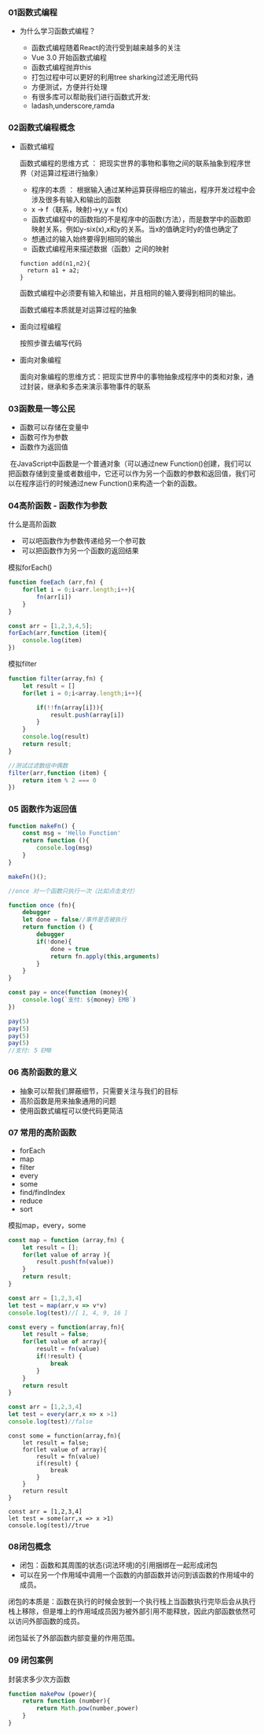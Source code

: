 ### 01函数式编程

- 为什么学习函数式编程？

  - 函数式编程随着React的流行受到越来越多的关注
  - Vue 3.0 开始函数式编程
  - 函数式编程抛弃this
  - 打包过程中可以更好的利用tree sharking过滤无用代码
  - 方便测试，方便并行处理
  - 有很多库可以帮助我们进行函数式开发:
  - ladash,underscore,ramda

   

### 02函数式编程概念

- 函数式编程

  函数式编程的思维方式 ： 把现实世界的事物和事物之间的联系抽象到程序世界（对运算过程进行抽象）

  - 程序的本质 ： 根据输入通过某种运算获得相应的输出，程序开发过程中会涉及很多有输入和输出的函数
  - x -> f（联系，映射)->y,y = f(x)
  - 函数式编程中的函数指的不是程序中的函数(方法），而是数学中的函数即映射关系，例如y-six(x),x和y的关系。当x的值确定时y的值也确定了
  - 想通过的输入始终要得到相同的输出
  - 函数式编程用来描述数据（函数）之间的映射

  ````
  function add(n1,n2){
  	return a1 + a2;
  }
  ````

  函数式编程中必须要有输入和输出，并且相同的输入要得到相同的输出。

  函数式编程本质就是对运算过程的抽象

- 面向过程编程

  按照步骤去编写代码

- 面向对象编程

  面向对象编程的思维方式：把现实世界中的事物抽象成程序中的类和对象，通过封装，继承和多态来演示事物事件的联系



### 03函数是一等公民

- 函数可以存储在变量中
- 函数可作为参数
- 函数作为返回值

​	在JavaScript中函数是一个普通对象（可以通过new Function()创建，我们可以把函数存储到变量或者数组中，它还可以作为另一个函数的参数和返回值，我们可以在程序运行的时候通过new Function()来构造一个新的函数。



### 04高阶函数 - 函数作为参数

什么是高阶函数

- ​	可以吧函数作为参数传递给另一个参可数
- ​    可以把函数作为另一个函数的返回结果



模拟forEach()

```js
function foeEach (arr,fn) {
    for(let i = 0;i<arr.length;i++){
        fn(arr[i])
    }
}

const arr = [1,2,3,4,5];
forEach(arr,function (item){
    console.log(item)
})
```



模拟filter

```js
function filter(array,fn) {
    let result = []
    for(let i = 0;i<array.length;i++){

        if(!!fn(array[i])){
            result.push(array[i])
        }
    }
    console.log(result)
    return result;
}

//测试过滤数组中偶数
filter(arr,function (item) {
    return item % 2 === 0
})
```



### 05 函数作为返回值

```js
function makeFn() {
    const msg = 'Hello Function'
    return function (){
        console.log(msg)
    }
}

makeFn()();
```



```js
//once 对一个函数只执行一次（比如点击支付）

function once (fn){
    debugger
    let done = false//事件是否被执行
    return function () {
        debugger
        if(!done){
            done = true
            return fn.apply(this,arguments)
        }
    }
}

const pay = once(function (money){
    console.log(`支付: ${money} EMB`)
})

pay(5)
pay(5)
pay(5)
pay(5)
//支付: 5 EMB
```



### 06 高阶函数的意义

- 抽象可以帮我们屏蔽细节，只需要关注与我们的目标
- 高阶函数是用来抽象通用的问题
- 使用函数式编程可以使代码更简洁



### 07 常用的高阶函数

- forEach
- map
- filter
- every
- some
- find/findIndex
- reduce
- sort

模拟map，every，some

```js
const map = function (array,fn) {
    let result = [];
    for(let value of array ){
        result.push(fn(value))
    }
    return result;
}

const arr = [1,2,3,4]
let test = map(arr,v => v*v)
console.log(test)//[ 1, 4, 9, 16 ]
```

```js
const every = function(array,fn){
    let result = false;
    for(let value of array){
        result = fn(value)
        if(!result) {
            break
        }
    }
    return result
}

const arr = [1,2,3,4]
let test = every(arr,x => x >1)
console.log(test)//false
```

```
const some = function(array,fn){
    let result = false;
    for(let value of array){
        result = fn(value)
        if(result) {
            break
        }
    }
    return result
}

const arr = [1,2,3,4]
let test = some(arr,x => x >1)
console.log(test)//true
```

### 08闭包概念

- 闭包：函数和其周围的状态(词法环境)的引用捆绑在一起形成闭包
- 可以在另一个作用域中调用一个函数的内部函数并访问到该函数的作用域中的成员。

闭包的本质是：函数在执行的时候会放到一个执行栈上当函数执行完毕后会从执行栈上移除，但是堆上的作用域成员因为被外部引用不能释放，因此内部函数依然可以访问外部函数的成员。



闭包延长了外部函数内部变量的作用范围。



### 09 闭包案例

封装求多少次方函数

```js
function makePow (power){
    return function (number){
        return Math.pow(number,power)
    }
}
```

